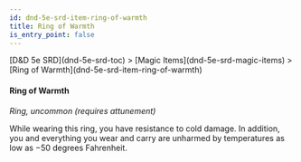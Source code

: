 ```yaml
---
id: dnd-5e-srd-item-ring-of-warmth
title: Ring of Warmth
is_entry_point: false
---
```


<breadcrumb>
[D&D 5e SRD](dnd-5e-srd-toc) >  [Magic Items](dnd-5e-srd-magic-items) > [Ring of Warmth](dnd-5e-srd-item-ring-of-warmth)
</breadcrumb>

#### Ring of Warmth

*Ring, uncommon (requires attunement)*

While wearing this ring, you have resistance to cold damage. In addition, you and everything you wear and carry are unharmed by temperatures as low as −50 degrees Fahrenheit.

